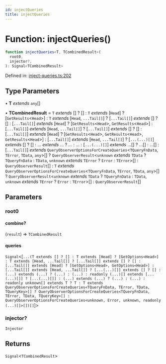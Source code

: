```yaml
---
id: injectQueries
title: injectQueries
---
```


<!-- DO NOT EDIT: this page is autogenerated from the type comments -->

# Function: injectQueries()

```ts
function injectQueries<T, TCombinedResult>(
  root0,
  injector?,
): Signal<TCombinedResult>
```

Defined in: [inject-queries.ts:202](https://github.com/arnoud-dv/query/blob/main/packages/angular-query-experimental/src/inject-queries.ts#L202)

## Type Parameters

• **T** _extends_ `any`[]

• **TCombinedResult** = `T` _extends_ \[\] ? \[\] : `T` _extends_ \[`Head`\] ? \[`GetResults`\<`Head`\>\] : `T` _extends_ \[`Head`, `...Tail[]`\] ? \[`...Tail[]`\] _extends_ \[\] ? \[\] : \[`...Tail[]`\] _extends_ \[`Head`\] ? \[`GetResults`\<`Head`\>, `GetResults`\<`Head`\>\] : \[`...Tail[]`\] _extends_ \[`Head`, `...Tail[]`\] ? \[`...Tail[]`\] _extends_ \[\] ? \[\] : \[`...Tail[]`\] _extends_ \[`Head`\] ? \[`GetResults`\<`Head`\>, `GetResults`\<`Head`\>, `GetResults`\<`Head`\>\] : \[`...Tail[]`\] _extends_ \[`Head`, `...Tail[]`\] ? \[`...(...)[]`\] _extends_ \[\] ? \[\] : ... _extends_ ... ? ... : ... : \[`...(...)[]`\] _extends_ ...[] ? ...[] : ...[] : \[`...Tail[]`\] _extends_ `QueryObserverOptionsForCreateQueries`\<`TQueryFnData`, `TError`, `TData`, `any`\>[] ? `QueryObserverResult`\<`unknown` _extends_ `TData` ? `TQueryFnData` : `TData`, `unknown` _extends_ `TError` ? `Error` : `TError`\>[] : `QueryObserverResult`[] : `T` _extends_ `QueryObserverOptionsForCreateQueries`\<`TQueryFnData`, `TError`, `TData`, `any`\>[] ? `QueryObserverResult`\<`unknown` _extends_ `TData` ? `TQueryFnData` : `TData`, `unknown` _extends_ `TError` ? `Error` : `TError`\>[] : `QueryObserverResult`[]

## Parameters

### root0

#### combine?

(`result`) => `TCombinedResult`

#### queries

`Signal`\<\[`...(T extends [] ? [] : T extends [Head] ? [GetOptions<Head>] : T extends [Head, ...Tail[]] ? [...Tail[]] extends [] ? [] : [...Tail[]] extends [Head] ? [GetOptions<Head>, GetOptions<Head>] : [...Tail[]] extends [Head, ...Tail[]] ? [...(...)[]] extends [] ? [] : (...) extends (...) ? (...) : (...) : readonly (...)[] extends [...(...)[]] ? [...(...)[]] : (...) extends (...) ? (...) : (...) : readonly unknown[] extends T ? T : T extends QueryObserverOptionsForCreateQueries<TQueryFnData, TError, TData, TQueryKey>[] ? QueryObserverOptionsForCreateQueries<TQueryFnData, TError, TData, TQueryKey>[] : QueryObserverOptionsForCreateQueries<unknown, Error, unknown, readonly (...)[]>[])[]`\]\>

### injector?

`Injector`

## Returns

`Signal`\<`TCombinedResult`\>
